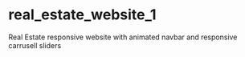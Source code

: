 # real_estate_website_1
Real Estate responsive website with animated navbar and responsive carrusell sliders
